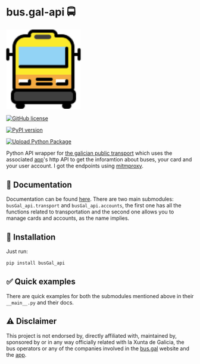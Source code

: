 # bus.gal-api 🚍


<img src="logo.svg" alt="bus.gal-telegram" width=200/>


[![GitHub license](https://img.shields.io/github/license/peprolinbot/bus.gal-api)](https://github.com/peprolinbot/bus.gal-api)

[![PyPI version](https://img.shields.io/pypi/v/busGal-api?label=pypi%20package)](https://pypi.org/project/busGal-api)

[![Upload Python Package](https://github.com/peprolinbot/bus.gal-api/actions/workflows/python-publish.yml/badge.svg)](https://github.com/peprolinbot/bus.gal-api/actions/workflows/python-publish.yml)

Python API wrapper for [the galician public transport](https://www.bus.gal/) which uses the
associated
[app](https://play.google.com/store/apps/details?id=gal.xunta.transportepublico)'s
http API to get the inforamtion about buses, your card and your user
account. I got the endpoints using [mitmproxy](https://mitmproxy.org/).

## 📜 Documentation

Documentation can be found [here](https://peprolinbot.github.io/busGal_api). There are two main submodules: `busGal_api.transport` and `busGal_api.accounts`, the first one has all the functions related to transportation and the second one allows you to manage cards and accounts, as the name implies.

## 🔧 Installation

Just run:

``` bash
pip install busGal_api
```

## ✅ Quick examples

There are quick examples for both the submodules mentioned above in their `__main__.py` and their docs.

## ⚠️ Disclaimer

This project is not endorsed by, directly affiliated with, maintained
by, sponsored by or in any way officially related with la Xunta de
Galicia, the bus operators or any of the companies involved in the
[bus.gal](https://www.bus.gal/) website and the
[app](https://play.google.com/store/apps/details?id=gal.xunta.transportepublico).
